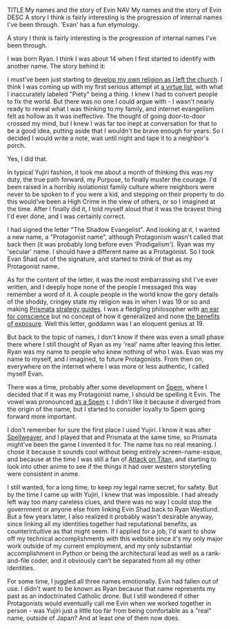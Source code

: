 TITLE My names and the story of Evin
NAV My names and the story of Evin
DESC A story I think is fairly interesting is the progression of internal names I've been through. 'Evan' has a fun etymology.

A story I think is fairly interesting is the progression of internal names I've been through.

I was born Ryan. I think I was about 14 when I first started to identify with another name. The story behind it:

I must've been just starting to [develop my own religion as I left the church](apostasy). I think I was coming up with my first serious attempt at [a virtue list](/protagonism/virtues), with what I inaccurately labeled "Piety" being a thing. I knew I had to convert people to fix the world. But there was no one I could argue with - I wasn't nearly ready to reveal what I was thinking to my family, and internet evangelism felt as hollow as it was ineffective. The thought of going door-to-door crossed my mind, but I knew I was far too inept at conversation for that to be a good idea, putting aside that I wouldn't be brave enough for years. So I decided I would write a note, wait until night and tape it to a neighbor's porch.

Yes, I did that.

In typical Yujiri fashion, it took me about a month of thinking this was my duty, the true path forward, my Purpose, to finally muster the courage. I'd been raised in a horribly isolationist family culture where neighbors were never to be spoken to if you were a kid, and stepping on their property to do this would've been a High Crime in the view of others, or so I imagined at the time. After I finally did it, I told myself aloud that it was the bravest thing I'd ever done, and I was certainly correct.

I had signed the letter "The Shadow Evangelist". And looking at it, I wanted a new name, a "Protagonist name", although Protagonism wasn't called that back then (it was probably long before even 'Prodigalism'). Ryan was my 'secular' name. I should have a different name as a Protagonist. So I took Evan Shad out of the signature, and started to think of that as my Protagonist name.

As for the content of the letter, it was the most embarrassing shit I've ever written, and I deeply hope none of the people I messaged this way remember a word of it. A couple people in the world know the gory details of the shoddy, cringey state my religion was in when I was 19 or so and making [Prismata](/reviews/prismata) [strategy guides](/prismata/). I was a fledgling philosopher with [an ear for conscience](/protagonism/protagonism) but no concept of how it generalized and none [the benefits of exposure](public_wisdom). Well this letter, goddamn was I an eloquent genius at 19.

But back to the topic of names, I don't know if there was even a small phase there where I still thought of Ryan as my 'real' name after leaving this letter. Ryan was my name to people who knew nothing of who I was. Evan was my name to myself, and I imagined, to future Protagonists. From then on, everywhere on the internet where I was more or less authentic, I called myself Evan.

There was a time, probably after some development on [Spem](/spem/), where I decided that if it was my Protagonist name, I should be spelling it Evin. The vowel was pronounced [as a Spem](/spem/alphabet) <spem>ɪ</spem>. I didn't like it because it diverged from the origin of the name, but I started to consider loyalty to Spem going forward more important.

I don't remember for sure the first place I used Yujiri. I know it was after [Spellweaver](/reviews/spellweaver), and I played that and Prismata at the same time, so Prismata might've been the game I invented it for. The name has no real meaning. I chose it because it sounds cool without being entirely screen-name-esque, and because at the time I was still a fan of [Attack on Titan](/reviews/aot), and starting to look into other anime to see if the things it had over western storytelling were consistent in anime.

I still wanted, for a long time, to keep my legal name secret, for safety. But by the time I came up with Yujiri, I knew that was impossible. I had already left way too many careless clues, and there was no way I could stop the government or anyone else from linking Evin Shad back to Ryan Westlund. But a few years later, I also realized it probably wasn't desirable anyway, since linking all my identities together had reputational benefits, as counterintuitive as that might seem. If I applied for a job, I'd want to show off my technical accomplishments with this website since it's my only major work outside of my current employment, and my only substantial accomplishment in Python or being the architectural lead as well as a rank-and-file coder, and it obviously can't be separated from all my other identities.

For some time, I juggled all three names emotionally. Evin had fallen out of use. I didn't want to be known as Ryan because that name represents my past as an indoctrinated Catholic drone. But I still wondered if other Protagonists would eventually call me Evin when we worked together in person - was Yujiri just a little too far from being comfortable as a "real" name, outside of Japan? And at least one of them now does.
